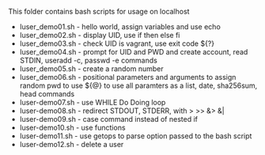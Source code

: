 This folder contains bash scripts for usage on localhost

- luser_demo01.sh - hello world, assign variables and use echo
- luser_demo02.sh - display UID, use if then else fi
- luser_demo03.sh - check UID is vagrant, use exit code ${?}
- luser_demo04.sh - prompt for UID and PWD and create account, read STDIN, useradd -c, passwd -e commands
- luser_demo05.sh - create a random number
- luser_demo06.sh - positional parameters and arguments to assign random pwd to use ${@} to use all paramters as a list, date, sha256sum, head commands
- luser-demo07.sh - use WHILE Do Doing loop
- luser-demo08.sh - redirect STDOUT, STDERR, with > >> &> &|
- luser-demo09.sh - case command instead of nested if
- luser-demo10.sh - use functions
- luser-demo11.sh - use getops to parse option passed to the bash script
- luser-demo12.sh - delete a user
